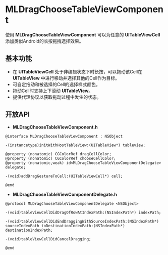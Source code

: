 # MLDragChooseTableViewComponent

 使用 **MLDragChooseTableViewComponent** 可以为任意的 **UITableViewCell** 添加类似Android的长按拖拽选择效果。

## 基本功能

* 在 **UITableViewCell** 处于非编辑状态下时长按，可以拖动该Cell在 **UITableView** 中进行移动并选择其他的Cell作为目标。
* 可自定拖动和被选择的Cell的选择样式颜色。
* 拖动Cell时支持上下滚动 **UITableView**。
* 提供代理协议以获取拖动过程中发生的状态。

## 开放API

* **MLDragChooseTableViewComponent.h**
```objc
@interface MLDragChooseTableViewComponent : NSObject

-(instancetype)initWithHostTableView:(UITableView*) tableview;

@property (nonatomic) CGColorRef dragCellColor;
@property (nonatomic) CGColorRef chooseCellColor;
@property (nonatomic,weak) id<MLDragChooseTableViewComponentDelegate> delegate;

-(void)addDragGestureToCell:(UITableViewCell*) cell;

@end
```



* **MLDragChooseTableViewComponentDelegate.h**
```objc
@protocol MLDragChooseTableViewComponentDelegate <NSObject>

-(void)tableViewCellDidDragOfRowAtIndexPath:(NSIndexPath*) indexPath;

-(void)tableViewCellDidEndDraggingWithSourceIndexPath:(NSIndexPath*) sourceIndexPath toDestinationIndexPath:(NSIndexPath*) destinationIndexPath;

-(void)tableViewCellDidCancelDragging;

@end
